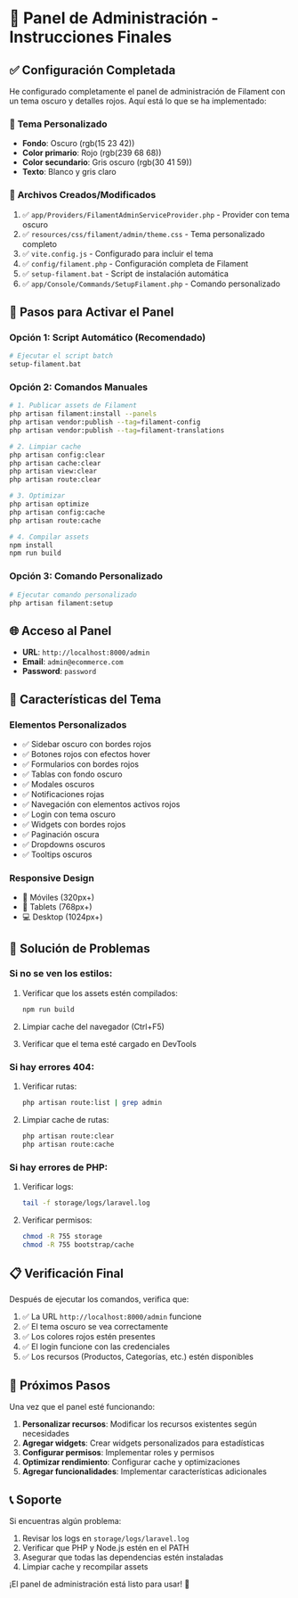 # 🎨 Panel de Administración - Instrucciones Finales

## ✅ **Configuración Completada**

He configurado completamente el panel de administración de Filament con un tema oscuro y detalles rojos. Aquí está lo que se ha implementado:

### 🎨 **Tema Personalizado**
- **Fondo**: Oscuro (rgb(15 23 42))
- **Color primario**: Rojo (rgb(239 68 68))
- **Color secundario**: Gris oscuro (rgb(30 41 59))
- **Texto**: Blanco y gris claro

### 📁 **Archivos Creados/Modificados**
1. ✅ `app/Providers/FilamentAdminServiceProvider.php` - Provider con tema oscuro
2. ✅ `resources/css/filament/admin/theme.css` - Tema personalizado completo
3. ✅ `vite.config.js` - Configurado para incluir el tema
4. ✅ `config/filament.php` - Configuración completa de Filament
5. ✅ `setup-filament.bat` - Script de instalación automática
6. ✅ `app/Console/Commands/SetupFilament.php` - Comando personalizado

## 🚀 **Pasos para Activar el Panel**

### **Opción 1: Script Automático (Recomendado)**
```bash
# Ejecutar el script batch
setup-filament.bat
```

### **Opción 2: Comandos Manuales**
```bash
# 1. Publicar assets de Filament
php artisan filament:install --panels
php artisan vendor:publish --tag=filament-config
php artisan vendor:publish --tag=filament-translations

# 2. Limpiar cache
php artisan config:clear
php artisan cache:clear
php artisan view:clear
php artisan route:clear

# 3. Optimizar
php artisan optimize
php artisan config:cache
php artisan route:cache

# 4. Compilar assets
npm install
npm run build
```

### **Opción 3: Comando Personalizado**
```bash
# Ejecutar comando personalizado
php artisan filament:setup
```

## 🌐 **Acceso al Panel**

- **URL**: `http://localhost:8000/admin`
- **Email**: `admin@ecommerce.com`
- **Password**: `password`

## 🎨 **Características del Tema**

### **Elementos Personalizados**
- ✅ Sidebar oscuro con bordes rojos
- ✅ Botones rojos con efectos hover
- ✅ Formularios con bordes rojos
- ✅ Tablas con fondo oscuro
- ✅ Modales oscuros
- ✅ Notificaciones rojas
- ✅ Navegación con elementos activos rojos
- ✅ Login con tema oscuro
- ✅ Widgets con bordes rojos
- ✅ Paginación oscura
- ✅ Dropdowns oscuros
- ✅ Tooltips oscuros

### **Responsive Design**
- 📱 Móviles (320px+)
- 📱 Tablets (768px+)
- 💻 Desktop (1024px+)

## 🔧 **Solución de Problemas**

### **Si no se ven los estilos:**
1. Verificar que los assets estén compilados:
   ```bash
   npm run build
   ```

2. Limpiar cache del navegador (Ctrl+F5)

3. Verificar que el tema esté cargado en DevTools

### **Si hay errores 404:**
1. Verificar rutas:
   ```bash
   php artisan route:list | grep admin
   ```

2. Limpiar cache de rutas:
   ```bash
   php artisan route:clear
   php artisan route:cache
   ```

### **Si hay errores de PHP:**
1. Verificar logs:
   ```bash
   tail -f storage/logs/laravel.log
   ```

2. Verificar permisos:
   ```bash
   chmod -R 755 storage
   chmod -R 755 bootstrap/cache
   ```

## 📋 **Verificación Final**

Después de ejecutar los comandos, verifica que:

1. ✅ La URL `http://localhost:8000/admin` funcione
2. ✅ El tema oscuro se vea correctamente
3. ✅ Los colores rojos estén presentes
4. ✅ El login funcione con las credenciales
5. ✅ Los recursos (Productos, Categorías, etc.) estén disponibles

## 🎯 **Próximos Pasos**

Una vez que el panel esté funcionando:

1. **Personalizar recursos**: Modificar los recursos existentes según necesidades
2. **Agregar widgets**: Crear widgets personalizados para estadísticas
3. **Configurar permisos**: Implementar roles y permisos
4. **Optimizar rendimiento**: Configurar cache y optimizaciones
5. **Agregar funcionalidades**: Implementar características adicionales

## 📞 **Soporte**

Si encuentras algún problema:

1. Revisar los logs en `storage/logs/laravel.log`
2. Verificar que PHP y Node.js estén en el PATH
3. Asegurar que todas las dependencias estén instaladas
4. Limpiar cache y recompilar assets

¡El panel de administración está listo para usar! 🎉 